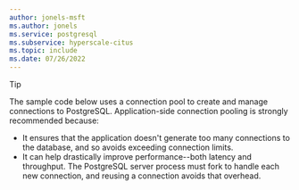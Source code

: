 ```yaml
---
author: jonels-msft
ms.author: jonels
ms.service: postgresql
ms.subservice: hyperscale-citus
ms.topic: include
ms.date: 07/26/2022
---
```


> [!TIP]
>
> The sample code below uses a connection pool to create and manage connections
> to PostgreSQL. Application-side connection pooling is strongly recommended
> because:
>
> * It ensures that the application doesn't generate too many connections to
>   the database, and so avoids exceeding connection limits.
> * It can help drastically improve performance--both latency and throughput.
>   The PostgreSQL server process must fork to handle each new connection, and
>   reusing a connection avoids that overhead.

